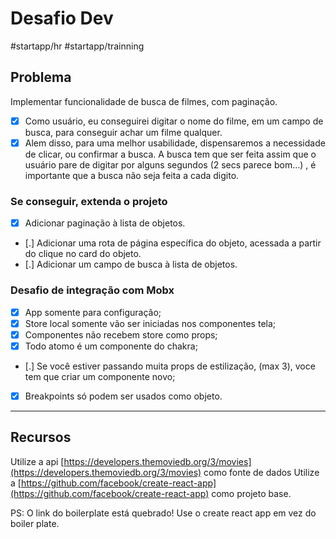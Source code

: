 # Desafio Dev
#startapp/hr
#startapp/trainning

## Problema
Implementar funcionalidade de busca de filmes, com paginação.

- [X] Como usuário, eu conseguirei digitar o nome do filme, em um campo de busca, para conseguir achar um filme qualquer.
- [X] Alem disso, para uma melhor usabilidade, dispensaremos a necessidade de clicar, ou confirmar a busca. A busca tem que ser feita assim que o usuário pare de digitar por alguns segundos (2 secs parece bom…) , é importante que a busca não seja feita a cada digito.

### Se conseguir, extenda o projeto
- [x] Adicionar paginação à lista de objetos.
- [.] Adicionar uma rota de página específica do objeto, acessada a partir do clique no card do objeto.
- [.] Adicionar um campo de busca à lista de objetos.

### Desafio de integração com Mobx
- [x] App somente para configuração;
- [x] Store local somente vão ser iniciadas nos componentes tela;
- [x] Componentes não recebem store como props;
- [x] Todo atomo é um componente do chakra;
- [.] Se você estiver passando muita props de estilização, (max 3), voce tem que criar um componente novo;
- [x] Breakpoints só podem ser usados como objeto.

---

## Recursos
Utilize a api [https://developers.themoviedb.org/3/movies](https://developers.themoviedb.org/3/movies) como fonte de dados
Utilize a [https://github.com/facebook/create-react-app](https://github.com/facebook/create-react-app) como projeto base.

PS: O link do boilerplate está quebrado! Use o create react app em vez do boiler plate.
